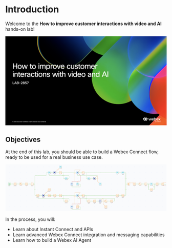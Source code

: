 # Introduction

Welcome to the **How to improve customer interactions with video and AI** hands-on lab!

![Session Details](images/intro.png)

## Objectives

At the end of this lab, you should be able to build a Webex Connect flow, ready to be used for a real business use case.

![Webex Connect Flow](images/flow-final-2025.png)

In the process, you will:
- Learn about Instant Connect and APIs
- Learn advanced Webex Connect integration and messaging capabilities
- Learn how to build a Webex AI Agent
